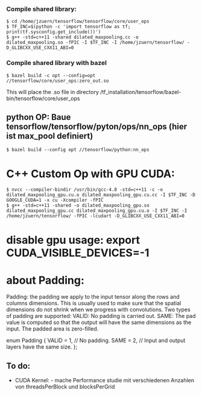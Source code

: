 ### Compile shared library:
```
$ cd /home/jzuern/tensorflow/tensorflow/core/user_ops
$ TF_INC=$(python -c 'import tensorflow as tf; print(tf.sysconfig.get_include())')
$ g++ -std=c++11 -shared dilated_maxpooling.cc -o dilated_maxpooling.so -fPIC -I $TF_INC -I /home/jzuern/tensorflow/ -D_GLIBCXX_USE_CXX11_ABI=0
```



### Compile shared library with bazel
```
$ bazel build -c opt --config=opt //tensorflow/core/user_ops:zero_out.so
```
This will place the .so file in directory /tf_installation/tensorflow/bazel-bin/tensorflow/core/user_ops




## python OP: Baue tensorflow/tensorflow/pyton/ops/nn_ops (hier ist max_pool definiert)
```
$ bazel build --config opt //tensorflow/python:nn_ops
```




# C++ Custom Op with GPU CUDA:
```
$ nvcc --compiler-bindir /usr/bin/gcc-4.8 -std=c++11 -c -o dilated_maxpooling_gpu.cu.o dilated_maxpooling_gpu.cu.cc -I $TF_INC -D GOOGLE_CUDA=1 -x cu -Xcompiler -fPIC
$ g++ -std=c++11 -shared -o dilated_maxpooling_gpu.so dilated_maxpooling_gpu.cc dilated_maxpooling_gpu.cu.o -I $TF_INC -I /home/jzuern/tensorflow/ -fPIC -lcudart -D_GLIBCXX_USE_CXX11_ABI=0
```

# disable gpu usage: export CUDA_VISIBLE_DEVICES=-1


# about Padding:

Padding: the padding we apply to the input tensor along the rows and columns dimensions. This is usually used to make sure that the spatial dimensions do not shrink when we progress with convolutions. Two types of padding are supported:
VALID: No padding is carried out.
SAME: The pad value is computed so that the output will have the same dimensions as the input.
The padded area is zero-filled.

enum Padding {
  VALID = 1,  // No padding.
  SAME = 2,   // Input and output layers have the same size.
};


## To do:
- CUDA Kernel: - mache Performance studie mit verschiedenen Anzahlen von threadsPerBlock und blocksPerGrid
